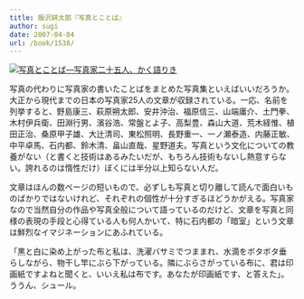 ```yaml
---
title: 飯沢耕太郎『写真とことば』
author: sugi
date: 2007-04-04
url: /book/1538/
---
```

<a href="http://www.amazon.co.jp/exec/obidos/ASIN/4087201767/chezsugi-22/ref=nosim/" name="amazletlink" target="_blank"><img src="http://i0.wp.com/ec2.images-amazon.com/images/I/41E8K9RT61L.SL160.jpg?w=660" alt="写真とことば―写真家二十五人、かく語りき" class="alignleft" data-recalc-dims="1" /></a>

写真の代わりに写真家の書いたことばをまとめた写真集といえばいいだろうか。大正から現代までの日本の写真家25人の文章が収録されている。一応、名前を列挙すると、野島康三、萩原朔太郎、安井沖治、福原信三、山端庸介、土門拳、木村伊兵衛、田淵行男、濱谷浩、常盤とよ子、高梨豊、森山大道、荒木経惟、植田正治、桑原甲子雄、大辻清司、東松照明、長野重一、一ノ瀬泰造、内藤正敏、中平卓馬、石内都、鈴木清、畠山直哉、星野道夫。写真という文化についての教養がない（と書くと技術はあるみたいだが、もちろん技術もないし熱意すらない。誇れるのは惰性だけ）ぼくには半分以上知らない人だ。

文章はほんの数ページの短いもので、必ずしも写真と切り離して読んで面白いものばかりではないけれど、それぞれの個性が十分すぎるほどうかがえる。写真家なので当然自分の作品や写真全般について語っているのだけど、文章を写真と同様の表現の手段と心得ている人も何人かいて、特に石内都の「暗室」という文章は鮮烈なイマジネーションにあふれている。

「黒と白に染め上がった布と私は、洗濯バサミでつままれ、水滴をボタボタ垂らしながら、物干し竿にぶら下がっている。隣にぶらさがっている布に、君は印画紙ですよねと聞くと、いいえ私は布です。あなたが印画紙です、と答えた」。ううん、シュール。

